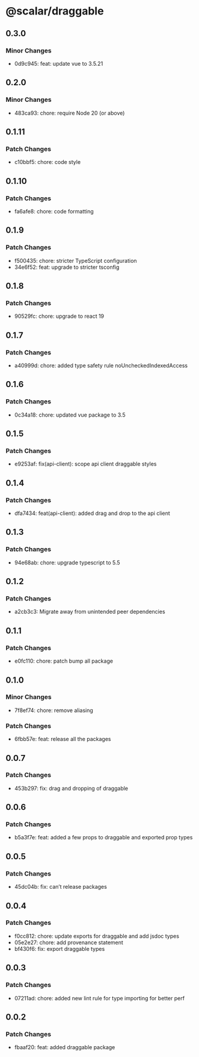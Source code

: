# @scalar/draggable

## 0.3.0

### Minor Changes

- 0d9c945: feat: update vue to 3.5.21

## 0.2.0

### Minor Changes

- 483ca93: chore: require Node 20 (or above)

## 0.1.11

### Patch Changes

- c10bbf5: chore: code style

## 0.1.10

### Patch Changes

- fa6afe8: chore: code formatting

## 0.1.9

### Patch Changes

- f500435: chore: stricter TypeScript configuration
- 34e6f52: feat: upgrade to stricter tsconfig

## 0.1.8

### Patch Changes

- 90529fc: chore: upgrade to react 19

## 0.1.7

### Patch Changes

- a40999d: chore: added type safety rule noUncheckedIndexedAccess

## 0.1.6

### Patch Changes

- 0c34a18: chore: updated vue package to 3.5

## 0.1.5

### Patch Changes

- e9253af: fix(api-client): scope api client draggable styles

## 0.1.4

### Patch Changes

- dfa7434: feat(api-client): added drag and drop to the api client

## 0.1.3

### Patch Changes

- 94e68ab: chore: upgrade typescript to 5.5

## 0.1.2

### Patch Changes

- a2cb3c3: Migrate away from unintended peer dependencies

## 0.1.1

### Patch Changes

- e0fc110: chore: patch bump all package

## 0.1.0

### Minor Changes

- 7f8ef74: chore: remove aliasing

### Patch Changes

- 6fbb57e: feat: release all the packages

## 0.0.7

### Patch Changes

- 453b297: fix: drag and dropping of draggable

## 0.0.6

### Patch Changes

- b5a3f7e: feat: added a few props to draggable and exported prop types

## 0.0.5

### Patch Changes

- 45dc04b: fix: can’t release packages

## 0.0.4

### Patch Changes

- f0cc812: chore: update exports for draggable and add jsdoc types
- 05e2e27: chore: add provenance statement
- bf430f6: fix: export draggable types

## 0.0.3

### Patch Changes

- 07211ad: chore: added new lint rule for type importing for better perf

## 0.0.2

### Patch Changes

- fbaaf20: feat: added draggable package
